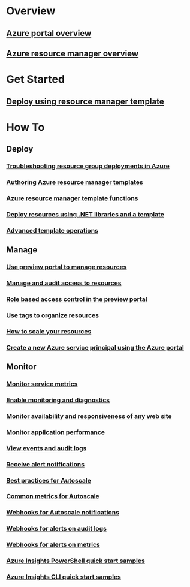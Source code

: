 # Overview 
## [Azure portal overview](azure-portal-overview.md)
## [Azure resource manager overview](resource-group-overview.md)

# Get Started
## [Deploy using resource manager template](resource-group-template-deploy.md)

# How To
## Deploy
### [Troubleshooting resource group deployments in Azure](resource-group-deploy-debug.md)
### [Authoring Azure resource manager templates](resource-group-authoring-templates.md)
### [Azure resource manager template functions](resource-group-template-functions.md)
### [Deploy resources using .NET libraries and a template](arm-template-deployment.md)
### [Advanced template operations](resource-group-advanced-template.md)
## Manage
### [Use preview portal to manage resources](resource-group-portal.md)
### [Manage and audit access to resources](resource-group-rbac.md)
### [Role based access control in the preview portal](role-based-access-control-configure.md)
### [Use tags to organize resources](resource-group-using-tags.md)
### [How to scale your resources](insights-how-to-scale.md)
### [Create a new Azure service principal using the Azure portal](resource-group-create-service-principal-portal.md)
## Monitor
### [Monitor service metrics](insights-how-to-customize-monitoring.md)
### [Enable monitoring and diagnostics](insights-how-to-use-diagnostics.md)
### [Monitor availability and responsiveness of any web site](app-insights-monitor-web-app-availability.md)
### [Monitor application performance](app-insights-azure-web-apps.md)
### [View events and audit logs](insights-debugging-with-events.md)
### [Receive alert notifications](insights-receive-alert-notifications.md)
### [Best practices for Autoscale](insights-autoscale-best-practices.md)
### [Common metrics for Autoscale](insights-autoscale-common-metrics.md)
### [Webhooks for Autoscale notifications](insights-autoscale-to-webhook-email.md)
### [Webhooks for alerts on audit logs](insights-auditlog-to-webhook-email.md)
### [Webhooks for alerts on metrics](insights-webhooks-alerts.md)
### [Azure Insights PowerShell quick start samples](insights-powershell-samples.md)
### [Azure Insights CLI quick start samples](insights-cli-samples.md)
